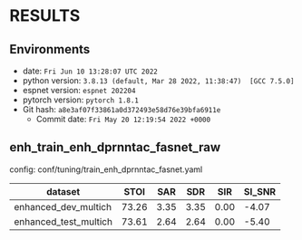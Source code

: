 <!-- Generated by ./scripts/utils/show_enh_score.sh -->
# RESULTS
## Environments
- date: `Fri Jun 10 13:28:07 UTC 2022`
- python version: `3.8.13 (default, Mar 28 2022, 11:38:47)  [GCC 7.5.0]`
- espnet version: `espnet 202204`
- pytorch version: `pytorch 1.8.1`
- Git hash: `a8e3af07f33861a0d372493e58d76e39bfa6911e`
  - Commit date: `Fri May 20 12:19:54 2022 +0000`


## enh_train_enh_dprnntac_fasnet_raw

config: conf/tuning/train_enh_dprnntac_fasnet.yaml

|dataset|STOI|SAR|SDR|SIR|SI_SNR|
|---|---|---|---|---|---|
|enhanced_dev_multich|73.26|3.35|3.35|0.00|-4.07|
|enhanced_test_multich|73.61|2.64|2.64|0.00|-5.40|

